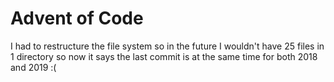 # Advent of Code

I had to restructure the file system so in the future I wouldn't have 25 files in 1 directory so now it says the last commit is at the same time for both 2018 and 2019 :(